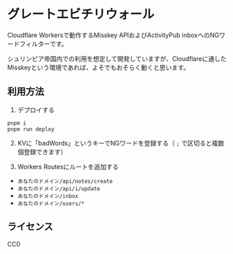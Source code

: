 # グレートエビチリウォール

Cloudflare Workersで動作するMisskey APIおよびActivityPub inboxへのNGワードフィルターです。

シュリンピア帝国内での利用を想定して開発していますが、Cloudflareに通したMisskeyという環境であれば、よそでもおそらく動くと思います。

## 利用方法

1. デプロイする
  ```
  pnpm i
  pnpm run deploy
  ```

2. KVに「badWords」というキーでNGワードを登録する（ `;` で区切ると複数個登録できます）

3. Workers Routesにルートを追加する
  - `あなたのドメイン/api/notes/create`
  - `あなたのドメイン/api/i/update`
  - `あなたのドメイン/inbox`
  - `あなたのドメイン/users/*`

## ライセンス

CC0
